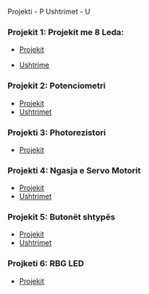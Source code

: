 Projekti  - P
Ushtrimet - U

### Projekit 1: **Projekit me 8 Leda**:
- [Projekit](https://www.tinkercad.com/things/khaU8KqMMJt)

- [Ushtrime](https://www.tinkercad.com/things/4PLXWX6NKA3)

### Projekit 2: **Potenciometri**

- [Projekit](https://www.tinkercad.com/things/2c8oX1F4DVF)
- [Ushtrimet](https://www.tinkercad.com/things/jr3P1G6ZFJR)

### Projekti 3: **Photorezistori**
- [Projekit](https://www.tinkercad.com/things/9vhZzvZiCkr)

### Projekti 4: **Ngasja e Servo Motorit**
- [Projekit](https://www.tinkercad.com/things/j85HLgJZJlR)
- [Ushtrimet](https://www.tinkercad.com/things/062k530DpmF)

### Projekit 5: **Butonët shtypës**
- [Projekit](https://www.tinkercad.com/things/gKIBlikMRWj)
- [Ushtrimet](https://www.tinkercad.com/things/5Z2dH9gC5EK)

### Projketi 6: **RBG LED**
- [Projekit](https://www.tinkercad.com/things/kw5aX0r7nci)


